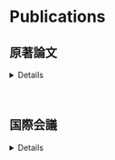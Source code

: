 # Publications

## 原著論文
<details>
<div>

    3. "Write-error rate of nanoscale magnetic tunnel junctions in the precessional regime",<br>
    Takaharu Saino, Shun Kanai, **Motoya Shinozaki**, Butsurin Jinnai, Hideo Sato, Shunsuke Fukami, and Hideo Ohno,<br>
    Applied Physics Letters 115, 142406 (2019).<br><br>

    2. "Free-layer Size Dependence of Anisotropy Field in Nanoscale CoFeB/MgO Magnetic Tunnel Junctions"<br>
    **Motoya Shinozaki**, Junta Igarashi, Hideo Sato, and Hideo Ohno,<br>
    Applied Physics Express 11, 043001 (2018).<br><br>

    1. "Damping constant in a free layer in nanoscale CoFeB/MgO magnetic tunnel junctions investigated by homodyne-detected ferromagnetic resonance"<br>
    **Motoya Shinozaki**, Eriko Hirayama, Shun Kanai, Hideo Sato, Fumihiro Matsukura, and Hideo Ohno,<br>
    Applied Physics Express 10, 013001 (2017).<br><br>

</div>
</details>
<br><br>

## 国際会議
<details>
<div>

20. "Write-error rate of nanoscale magnetic tunnel junctions in the precessional regime"<br>
 	Takaharu Saino, Shun Kanai, Motoya Shinozaki, Butsurin Jinnai, Hideo Sato, Shunsuke Fukami, and Hideo Ohno,<br>
 	The 3rd Symposium for The Core Research Clusters for Materials Science and Spintronics, Sendai, Japan,  10-11 Feb. 2020.<br><br>

19. "Ferromagnetic resonance and current induced magnetization switching in nanoscale CoFeB/MgO magnetic tunnel junctions"<br>
	Motoya Shinozaki, Junta Igarashi, Justin Llandro, Hideo Sato, Shunsuke Fukami, and Hideo Ohno,<br>
	17th RIEC International Workshop on Spintronics, Sendai, Japan, 3-6 Dec. 2019.<br><br>

18. "Magnetic-field angle dependence of coercivity with and without bias current in nanoscale magnetic tunnel junctions"<br>
	Junta Igarashi, Shun Kanai, Motoya Shinozaki, Justin Llandro, Hideo Sato, Shunsuke Fukami, and Hideo Ohno,<br>
	Purdue-Tohoku Spintronics Workshop II, Lorraine University, Nancy, France, 17-20 September 2019.<br><br> 

17. "Size Dependence of the Influence of Edge Effects in Nanoscale Perpendicular-Anisotropy Magnetic Tunnel Junctions"
 	Junta Igarashi, Motoya Shinozaki, Justin Llandro, Shunsuke Fukami, Hideo Sato, and Hideo Ohno,
	York-Tohoku-Kaiserslautern Research Symposium on "New Concept Spintronics Devices", York University, York, British, 12-14 June 2019. (Invited)

16. "Size Dependence of the Influence of Edge Effects in Nanoscale Perpendicular-Anisotropy Magnetic Tunnel Junctions"
	Motoya Shinozaki, Junta Igarashi, Justin Llandro, Shunsuke Fukami, Hideo Sato, and Hideo Ohno, 
	The 2nd Symposium for World Leading Research Centers, Sendai International Center, Sendai, Japan, 15-17 Feb. 2019. (Invited)

15. "Asymmetric distortion of astroid curve with current bias in nanoscale magnetic tunnel junction"
	Junta Igarashi, Shun Kanai, Motoya Shinozaki, Justin Llandro, Hideo Sato, Shunsuke Fukami, and Hideo Ohno,
	2019 Joint MMM-Intermag Conference, Washington, USA, Jan. 14-18. 2019. 

14. "Edge state of nanoscale magnetic tunnel junctions proved by spin-wave resonance"
	Motoya Shinozaki, Takaaki Dohi, Junta Igarashi, Justin Llandro, Shun Kanai, Shunsuke Fukami, Hideo Sato, and Hideo. Ohno, 
	2019 Joint MMM-Intermag Conference, Washington, USA, Jan. 14-18. 2019. 

13. "Effects of free layer size on magnetic properties and current induced magnetization switching in nanoscale CoFeB/MgO magnetic tunnel junctions"
	Junta Igarashi, Motoya Shinozaki, Justin Llandro, Hideo Sato, Shunsuke Fukami, and Hideo Ohno, 
	16th RIEC International Workshop on Spintronics, Sendai, Japan, 9-12 Jan. 2019.

12. "Influence on magnetization switching of edge effects in nano-scale perpendicular-anisotropy CoFeB/MgO magnetic tunnel junctions"
	Junta Igarashi, Justin Llandro, Motoya Shinozaki, Hideo Sato, Shunsuke Fukami, and Hideo Ohno, 
	10th International Conference on Physics and Applications of Spin-Related Phenomena in Solids, Linz, Austria, 5-9 Aug. 2018. 

11. "Dependence of magnetic anisotropy on free-layer size in nanoscale magnetic tunnel junctions" 
	Junta Igarashi, Motoya Shinozaki, Justin Llandro, Hideo Sato, and Hideo Ohno, 
	7th Workshop of the Core-to-Core Project Tohoku-York-Kaiserslautern New concepts for future spintronic devices, Kaiserslautern, Germany, 28-30 May 2018. 

10. "Effect of Free-layer size on magnetic properties in nanoscale magnetic tunnel junctions" 
	Motoya Shinozaki, Junta Igarashi, Hideo Sato, and Hideo Ohno, 
	Intermag 2018, Singapore, 23-27 April 2018. 	

9. "Effect of free layer size on magnetic anisotropy in nanoscale CoFeB/MgO magnetic tunnel junctions" 
	Motoya Shinozaki, Junta Igarashi, Hideo Sato, and Hideo Ohno, 
	15th RIEC International Workshop on Spintronics, Sendai, Japan, 13-19 December 2017. 

8. "Damping constant in nanoscale magnetic tunnel junctions with perpendicular easy axis determined by ferromagnetic resonance under perpendicular magnetic fields" 
	Motoya Shinozaki, Shun Kanai, Eli Cristopher I. Enobio, Hideo Sato, Fumihiro Matsukura, and Hideo Ohno,
	York-Tohoku Summer School in Spintronics, York, British, 26-28 July 2017. 	 	  

7. "Homodyne-detected ferromagnetic resonance in nanoscale magnetic tunnel junction under perpendicular magnetic fields"
	Motoya Shinozaki, Shun Kanai, Hideo Sato, Fumihiro Matsukura, and Hideo Ohno,
	Regensburg-Tohoku Workshop on Solid-State Physics and Spintronics, Zao, Japan, 28-30 March 2017. 

6. "Junction size dependence of damping constants of CoFeB in magnetic tunnel junctions" 
	Motoya Shinozaki, Eriko Hirayama, Shun Kanai, Hideo Sato, Fumihiro Matsukura, and Hideo Ohno,
	International School on Spintronics and Spin-Orbitronics, Hakata, Japan, 16-17 December 2016. 

5. "Thermal Agitation and Speed of Switching in Electric-field Induced Magnetization Reversal of CoFeB/MgO Magnetic Tunnel Junctions" 
	Shun Kanai, Yoshinobu Nakatani, Motoya Shinozaki, Hideo Sato, Fumihiro Matsukura, and Hideo Ohno,
	14th RIEC workshop on spintronics, Sendai, Japan, 17-19 November 2016. (invited)

4. "Homodyne-detected ferromagnetic resonance spectra of CoFeB with perpendicular easy axis under perpendicular magnetic fields" 
	Motoya Shinozaki, Eriko Hirayama, Shun Kanai, Hideo Sato, Fumihiro Matsukura, and Hideo Ohno,
	14th RIEC workshop on spintronics, Sendai, Japan, 17-19 November 2016. 

3. "Damping constant of nanoscale CoFeB determined from magnetic tunnel junction with orthogonal magnetization directions" 
	Motoya Shinozaki, Eriko Hirayama, Shun Kanai, Hideo Sato, Fumihiro Matsukura, and Hideo Ohno,
	2016 Joint Seminar: Tohoku University - University of York Prospect of Future Spintronics from physics to devices, Sendai, Japan, 29-30 August 2016. 

2. "Damping constant of free layer in nanoscale magnetic tunnel junction  "
	Motoya Shinozaki, Eriko Hirayama, Shun Kanai, Hideo Sato, Fumihiro Matsukura, and Hideo Ohno,
	9th International Conference on Physics and Applications of Spin-Related Phenomena in Solids, Kobe, Japan, 8-11 Aug. 2016. 

1. "Evaluation of damping constant in a nanoscale magnetic tunnel junction by homodyne-detected ferromagnetic resonance "
	Motoya Shinozaki, Eriko Hirayama, Shun Kanai, Hideo Sato, Fumihiro Matsukura, and Hideo Ohno,
	3rd Workshop of the Core-to-Core Project Tohoku-York-Kaiserslautern New concepts for future spintronic devices, Kaiserslautern, Germany, 22-24 June 2016. 


<br><br>

## 国内会議・研究会等


## [Topに戻る](https://motoyashinozaki.github.io/minidora/)